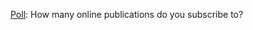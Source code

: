 <a href="https://twitter.com/davewiner/status/1291092733822672897">Poll</a>: How many online publications do you subscribe to? 
